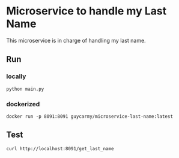 # Microservice to handle my Last Name
This microservice is in charge of handling my last name.
## Run
### locally
```
python main.py
```
### dockerized
```
docker run -p 8091:8091 guycarmy/microservice-last-name:latest
```
## Test
```
curl http://localhost:8091/get_last_name
```
